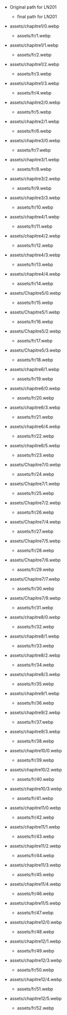 - Original path for LN201
	- final path for LN201

- assets/chapitre1/0.webp
	- assets/fr/1.webp
- assets/chapitre1/1.webp
	- assets/fr/2.webp
- assets/chapitre1/2.webp    
	- assets/fr/3.webp
- assets/chapitre1/3.webp
	- assets/fr/4.webp
- assets/chapitre2/0.webp
	- assets/fr/5.webp
- assets/chapitre2/1.webp
	- assets/fr/6.webp
- assets/chapitre3/0.webp
	- assets/fr/7.webp
- assets/chapitre3/1.webp
	- assets/fr/8.webp
- assets/chapitre3/2.webp 
	- assets/fr/9.webp
- assets/chapitre3/3.webp
	- assets/fr/10.webp
- assets/chapitre4/1.webp
	- assets/fr/11.webp
- assets/chapitre4/2.webp
	- assets/fr/12.webp
- assets/chapitre4/3.webp
	- assets/fr/13.webp
- assets/chapitre4/4.webp
	- assets/fr/14.webp
- assets/Chapitre5/0.webp
	- assets/fr/15.webp
- assets/Chapitre5/1.webp
	- assets/fr/16.webp
- assets/Chapitre5/2.webp
	- assets/fr/17.webp
- assets/Chapitre5/3.webp
	- assets/fr/18.webp
- assets/chapitre6/1.webp
	- assets/fr/19.webp
- assets/chapitre6/0.webp
	- assets/fr/20.webp
- assets/chapitre6/3.webp
	- assets/fr/21.webp
- assets/chapitre6/4.webp
	- assets/fr/22.webp
- assets/chapitre6/5.webp
	- assets/fr/23.webp
- assets/Chapitre7/0.webp
	- assets/fr/24.webp
- assets/Chapitre7/1.webp
	- assets/fr/25.webp
- assets/Chapitre7/2.webp
	- assets/fr/26.webp
- assets/Chapitre7/4.webp
	- assets/fr/27.webp
- assets/Chapitre7/5.webp
	- assets/fr/28.webp
- assets/Chapitre7/6.webp
	- assets/fr/29.webp
- assets/Chapitre7/7.webp
	- assets/fr/30.webp
- assets/Chapitre7/9.webp
	- assets/fr/31.webp
- assets/chapitre8/0.webp
	- assets/fr/32.webp
- assets/chapitre8/1.webp
	- assets/fr/33.webp
- assets/chapitre8/2.webp
	- assets/fr/34.webp
- assets/chapitre8/3.webp
	- assets/fr/35.webp
- assets/chapitre9/1.webp
	- assets/fr/36.webp
- assets/chapitre9/2.webp
	- assets/fr/37.webp
- assets/chapitre9/3.webp
	- assets/fr/38.webp
- assets/chapitre10/0.webp
	- assets/fr/39.webp
- assets/chapitre10/2.webp
	- assets/fr/40.webp
- assets/chapitre10/3.webp
	- assets/fr/41.webp
- assets/chapitre11/0.webp
	- assets/fr/42.webp
- assets/chapitre11/1.webp
	- assets/fr/43.webp
- assets/chapitre11/2.webp
	- assets/fr/44.webp
- assets/chapitre11/3.webp
	- assets/fr/45.webp
- assets/chapitre11/4.webp
	- assets/fr/46.webp
- assets/chapitre11/5.webp
	- assets/fr/47.webp
- assets/chapitre12/0.webp
	- assets/fr/48.webp
- assets/chapitre12/1.webp
	- assets/fr/49.webp
- assets/chapitre12/3.webp
	- assets/fr/50.webp
- assets/chapitre12/4.webp
	- assets/fr/51.webp
- assets/chapitre12/5.webp
	- assets/fr/52.webp






























